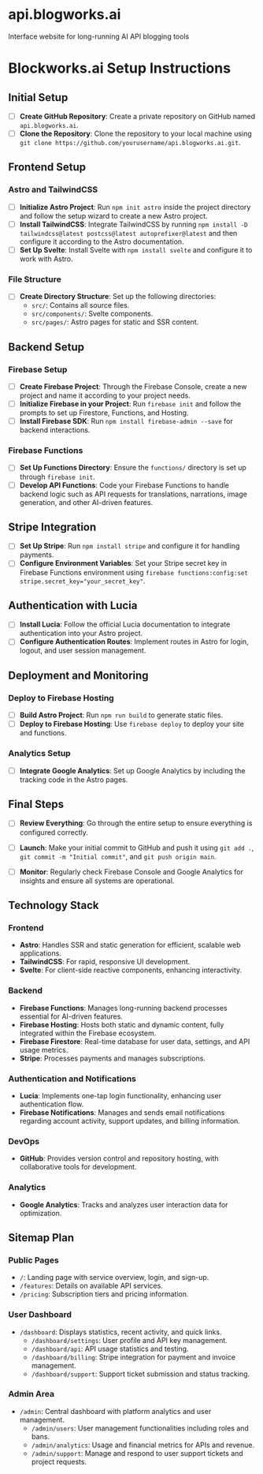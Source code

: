 # api.blogworks.ai
Interface website for long-running AI API blogging tools


# Blockworks.ai Setup Instructions

## Initial Setup
- [ ] **Create GitHub Repository**: Create a private repository on GitHub named `api.blogworks.ai`.
- [ ] **Clone the Repository**: Clone the repository to your local machine using `git clone https://github.com/yourusername/api.blogworks.ai.git`.

## Frontend Setup
### Astro and TailwindCSS
- [ ] **Initialize Astro Project**: Run `npm init astro` inside the project directory and follow the setup wizard to create a new Astro project.
- [ ] **Install TailwindCSS**: Integrate TailwindCSS by running `npm install -D tailwindcss@latest postcss@latest autoprefixer@latest` and then configure it according to the Astro documentation.
- [ ] **Set Up Svelte**: Install Svelte with `npm install svelte` and configure it to work with Astro.

### File Structure
- [ ] **Create Directory Structure**: Set up the following directories:
  - `src/`: Contains all source files.
  - `src/components/`: Svelte components.
  - `src/pages/`: Astro pages for static and SSR content.

## Backend Setup
### Firebase Setup
- [ ] **Create Firebase Project**: Through the Firebase Console, create a new project and name it according to your project needs.
- [ ] **Initialize Firebase in your Project**: Run `firebase init` and follow the prompts to set up Firestore, Functions, and Hosting.
- [ ] **Install Firebase SDK**: Run `npm install firebase-admin --save` for backend interactions.

### Firebase Functions
- [ ] **Set Up Functions Directory**: Ensure the `functions/` directory is set up through `firebase init`.
- [ ] **Develop API Functions**: Code your Firebase Functions to handle backend logic such as API requests for translations, narrations, image generation, and other AI-driven features.

## Stripe Integration
- [ ] **Set Up Stripe**: Run `npm install stripe` and configure it for handling payments.
- [ ] **Configure Environment Variables**: Set your Stripe secret key in Firebase Functions environment using `firebase functions:config:set stripe.secret_key="your_secret_key"`.

## Authentication with Lucia
- [ ] **Install Lucia**: Follow the official Lucia documentation to integrate authentication into your Astro project.
- [ ] **Configure Authentication Routes**: Implement routes in Astro for login, logout, and user session management.

## Deployment and Monitoring
### Deploy to Firebase Hosting
- [ ] **Build Astro Project**: Run `npm run build` to generate static files.
- [ ] **Deploy to Firebase Hosting**: Use `firebase deploy` to deploy your site and functions.

### Analytics Setup
- [ ] **Integrate Google Analytics**: Set up Google Analytics by including the tracking code in the Astro pages.

## Final Steps
- [ ] **Review Everything**: Go through the entire setup to ensure everything is configured correctly.
- [ ] **Launch**: Make your initial commit to GitHub and push it using `git add .`, `git commit -m "Initial commit"`, and `git push origin main`.
- [ ] **Monitor**: Regularly check Firebase Console and Google Analytics for insights and ensure all systems are operational.








## Technology Stack

### Frontend
- **Astro**: Handles SSR and static generation for efficient, scalable web applications.
- **TailwindCSS**: For rapid, responsive UI development.
- **Svelte**: For client-side reactive components, enhancing interactivity.

### Backend
- **Firebase Functions**: Manages long-running backend processes essential for AI-driven features.
- **Firebase Hosting**: Hosts both static and dynamic content, fully integrated within the Firebase ecosystem.
- **Firebase Firestore**: Real-time database for user data, settings, and API usage metrics.
- **Stripe**: Processes payments and manages subscriptions.

### Authentication and Notifications
- **Lucia**: Implements one-tap login functionality, enhancing user authentication flow.
- **Firebase Notifications**: Manages and sends email notifications regarding account activity, support updates, and billing information.

### DevOps
- **GitHub**: Provides version control and repository hosting, with collaborative tools for development.

### Analytics
- **Google Analytics**: Tracks and analyzes user interaction data for optimization.

## Sitemap Plan

### Public Pages
- `/`: Landing page with service overview, login, and sign-up.
- `/features`: Details on available API services.
- `/pricing`: Subscription tiers and pricing information.

### User Dashboard
- `/dashboard`: Displays statistics, recent activity, and quick links.
    - `/dashboard/settings`: User profile and API key management.
    - `/dashboard/api`: API usage statistics and testing.
    - `/dashboard/billing`: Stripe integration for payment and invoice management.
    - `/dashboard/support`: Support ticket submission and status tracking.

### Admin Area
- `/admin`: Central dashboard with platform analytics and user management.
    - `/admin/users`: User management functionalities including roles and bans.
    - `/admin/analytics`: Usage and financial metrics for APIs and revenue.
    - `/admin/support`: Manage and respond to user support tickets and project requests.

